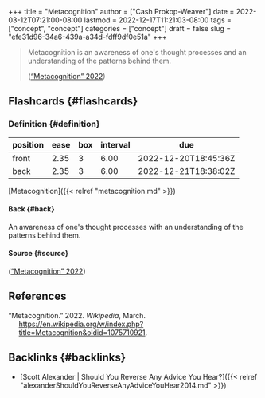 +++
title = "Metacognition"
author = ["Cash Prokop-Weaver"]
date = 2022-03-12T07:21:00-08:00
lastmod = 2022-12-17T11:21:03-08:00
tags = ["concept", "concept"]
categories = ["concept"]
draft = false
slug = "efe31d96-34a6-439a-a34d-fdff9df0e51a"
+++

> Metacognition is an awareness of one's thought processes and an understanding of the patterns behind them.
>
> (<a href="#citeproc_bib_item_1">“Metacognition” 2022</a>)


## Flashcards {#flashcards}


### Definition {#definition}

| position | ease | box | interval | due                  |
|----------|------|-----|----------|----------------------|
| front    | 2.35 | 3   | 6.00     | 2022-12-20T18:45:36Z |
| back     | 2.35 | 3   | 6.00     | 2022-12-21T18:38:02Z |

[Metacognition]({{< relref "metacognition.md" >}})


#### Back {#back}

An awareness of one's thought processes with an understanding of the patterns behind them.


#### Source {#source}

(<a href="#citeproc_bib_item_1">“Metacognition” 2022</a>)

## References

<style>.csl-entry{text-indent: -1.5em; margin-left: 1.5em;}</style><div class="csl-bib-body">
  <div class="csl-entry"><a id="citeproc_bib_item_1"></a>“Metacognition.” 2022. <i>Wikipedia</i>, March. <a href="https://en.wikipedia.org/w/index.php?title=Metacognition&oldid=1075710921">https://en.wikipedia.org/w/index.php?title=Metacognition&#38;oldid=1075710921</a>.</div>
</div>


## Backlinks {#backlinks}

-   [Scott Alexander | Should You Reverse Any Advice You Hear?]({{< relref "alexanderShouldYouReverseAnyAdviceYouHear2014.md" >}})
